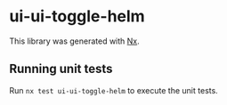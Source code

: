 # ui-ui-toggle-helm

This library was generated with [Nx](https://nx.dev).

## Running unit tests

Run `nx test ui-ui-toggle-helm` to execute the unit tests.
